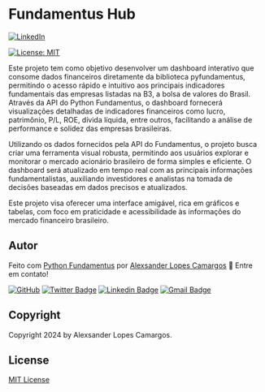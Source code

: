 # Fundamentus Hub

[![LinkedIn](https://img.shields.io/badge/%40alexcamargos-230A66C2?style=social&logo=LinkedIn&label=LinkedIn&color=white)](https://www.linkedin.com/in/alexcamargos)

[![License: MIT](https://img.shields.io/badge/License-MIT-green.svg)](LICENSE)

Este projeto tem como objetivo desenvolver um dashboard interativo que consome dados financeiros diretamente da biblioteca pyfundamentus, permitindo o acesso rápido e intuitivo aos principais indicadores fundamentais das empresas listadas na B3, a bolsa de valores do Brasil. Através da API do Python Fundamentus, o dashboard fornecerá visualizações detalhadas de indicadores financeiros como lucro, patrimônio, P/L, ROE, dívida líquida, entre outros, facilitando a análise de performance e solidez das empresas brasileiras.

Utilizando os dados fornecidos pela API do Fundamentus, o projeto busca criar uma ferramenta visual robusta, permitindo aos usuários explorar e monitorar o mercado acionário brasileiro de forma simples e eficiente. O dashboard será atualizado em tempo real com as principais informações fundamentalistas, auxiliando investidores e analistas na tomada de decisões baseadas em dados precisos e atualizados.

Este projeto visa oferecer uma interface amigável, rica em gráficos e tabelas, com foco em praticidade e acessibilidade às informações do mercado financeiro brasileiro.

## Autor

Feito com [Python Fundamentus](https://github.com/alexcamargos/pyFundamentus) por [Alexsander Lopes Camargos](https://github.com/alexcamargos) :wave: Entre em contato!

[![GitHub](https://img.shields.io/badge/-AlexCamargos-1ca0f1?style=flat-square&labelColor=1ca0f1&logo=github&logoColor=white&link=https://github.com/alexcamargos)](https://github.com/alexcamargos)
[![Twitter Badge](https://img.shields.io/badge/-@alcamargos-1ca0f1?style=flat-square&labelColor=1ca0f1&logo=twitter&logoColor=white&link=https://twitter.com/alcamargos)](https://twitter.com/alcamargos)
[![Linkedin Badge](https://img.shields.io/badge/-alexcamargos-1ca0f1?style=flat-square&logo=Linkedin&logoColor=white&link=https://www.linkedin.com/in/alexcamargos/)](https://www.linkedin.com/in/alexcamargos/)
[![Gmail Badge](https://img.shields.io/badge/-alcamargos@vivaldi.net-1ca0f1?style=flat-square&labelColor=1ca0f1&logo=Gmail&logoColor=white&link=mailto:alcamargos@vivaldi.net)](mailto:alcamargos@vivaldi.net)

## Copyright

Copyright 2024 by Alexsander Lopes Camargos.

## License

[MIT License](LICENSE)
